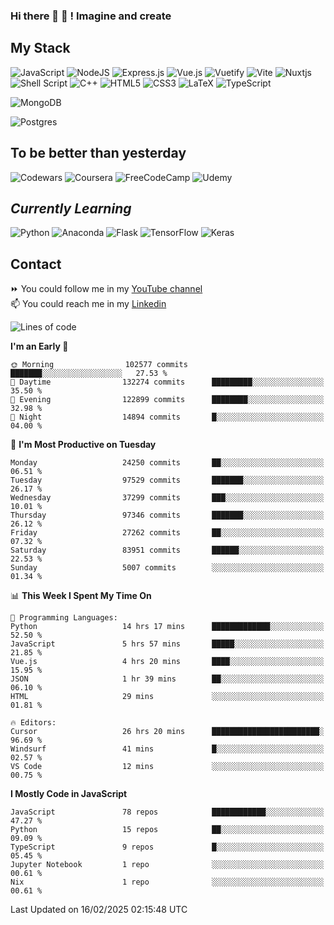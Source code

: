### Hi there 👋 🤖 ! Imagine and create

## My Stack
![JavaScript](https://img.shields.io/badge/javascript-%23323330.svg?style=for-the-badge&logo=javascript&logoColor=%23F7DF1E) ![NodeJS](https://img.shields.io/badge/node.js-6DA55F?style=for-the-badge&logo=node.js&logoColor=white) <img alt="Express.js" src="https://img.shields.io/badge/express.js%20-%23404d59.svg?&style=for-the-badge"/> ![Vue.js](https://img.shields.io/badge/vuejs-%2335495e.svg?style=for-the-badge&logo=vuedotjs&logoColor=%234FC08D) ![Vuetify](https://img.shields.io/badge/Vuetify-1867C0?style=for-the-badge&logo=vuetify&logoColor=AEDDFF) ![Vite](https://img.shields.io/badge/vite-%23646CFF.svg?style=for-the-badge&logo=vite&logoColor=white) ![Nuxtjs](https://img.shields.io/badge/Nuxt-002E3B?style=for-the-badge&logo=nuxtdotjs&logoColor=#00DC82) ![Shell Script](https://img.shields.io/badge/shell_script-%23121011.svg?style=for-the-badge&logo=gnu-bash&logoColor=white) ![C++](https://img.shields.io/badge/c++-%2300599C.svg?style=for-the-badge&logo=c%2B%2B&logoColor=white) ![HTML5](https://img.shields.io/badge/html5-%23E34F26.svg?style=for-the-badge&logo=html5&logoColor=white) ![CSS3](https://img.shields.io/badge/css3-%231572B6.svg?style=for-the-badge&logo=css3&logoColor=white) ![LaTeX](https://img.shields.io/badge/latex-%23008080.svg?style=for-the-badge&logo=latex&logoColor=white) ![TypeScript](https://img.shields.io/badge/typescript-%23007ACC.svg?style=for-the-badge&logo=typescript&logoColor=white)
<div>
  <img alt="MongoDB" src ="https://img.shields.io/badge/MongoDB-%234ea94b.svg?&style=for-the-badge&logo=mongodb&logoColor=white"/>
  
  ![Postgres](https://img.shields.io/badge/postgres-%23316192.svg?style=for-the-badge&logo=postgresql&logoColor=white)
</div>

## To be better than yesterday
![Codewars](https://img.shields.io/badge/Codewars-B1361E?style=for-the-badge&logo=codewars&logoColor=grey)
  ![Coursera](https://img.shields.io/badge/Coursera-%230056D2.svg?style=for-the-badge&logo=Coursera&logoColor=white)
  ![FreeCodeCamp](https://img.shields.io/badge/Freecodecamp-%23123.svg?&style=for-the-badge&logo=freecodecamp&logoColor=green)
  ![Udemy](https://img.shields.io/badge/Udemy-A435F0?style=for-the-badge&logo=Udemy&logoColor=white)

## *Currently Learning*
![Python](https://img.shields.io/badge/python-3670A0?style=for-the-badge&logo=python&logoColor=ffdd54) ![Anaconda](https://img.shields.io/badge/Anaconda-%2344A833.svg?style=for-the-badge&logo=anaconda&logoColor=white) 
![Flask](https://img.shields.io/badge/flask-%23000.svg?style=for-the-badge&logo=flask&logoColor=white) ![TensorFlow](https://img.shields.io/badge/TensorFlow-%23FF6F00.svg?style=for-the-badge&logo=TensorFlow&logoColor=white) ![Keras](https://img.shields.io/badge/Keras-%23D00000.svg?style=for-the-badge&logo=Keras&logoColor=white)

## Contact
⏩ You could follow me in my <a href="https://www.youtube.com/c/ViktorJimenezF" target="blank">YouTube channel</a>   <br>
📫 You could reach me in my <a href="https://www.linkedin.com/in/victorjuanjimenez/" target="blank">Linkedin</a>  

<!--START_SECTION:waka-->
![Lines of code](https://img.shields.io/badge/From%20Hello%20World%20I%27ve%20Written-594.6%20million%20lines%20of%20code-blue)

**I'm an Early 🐤** 

```text
🌞 Morning                102577 commits      ███████░░░░░░░░░░░░░░░░░░   27.53 % 
🌆 Daytime                132274 commits      █████████░░░░░░░░░░░░░░░░   35.50 % 
🌃 Evening                122899 commits      ████████░░░░░░░░░░░░░░░░░   32.98 % 
🌙 Night                  14894 commits       █░░░░░░░░░░░░░░░░░░░░░░░░   04.00 % 
```
📅 **I'm Most Productive on Tuesday** 

```text
Monday                   24250 commits       ██░░░░░░░░░░░░░░░░░░░░░░░   06.51 % 
Tuesday                  97529 commits       ███████░░░░░░░░░░░░░░░░░░   26.17 % 
Wednesday                37299 commits       ███░░░░░░░░░░░░░░░░░░░░░░   10.01 % 
Thursday                 97346 commits       ███████░░░░░░░░░░░░░░░░░░   26.12 % 
Friday                   27262 commits       ██░░░░░░░░░░░░░░░░░░░░░░░   07.32 % 
Saturday                 83951 commits       ██████░░░░░░░░░░░░░░░░░░░   22.53 % 
Sunday                   5007 commits        ░░░░░░░░░░░░░░░░░░░░░░░░░   01.34 % 
```


📊 **This Week I Spent My Time On** 

```text
💬 Programming Languages: 
Python                   14 hrs 17 mins      █████████████░░░░░░░░░░░░   52.50 % 
JavaScript               5 hrs 57 mins       █████░░░░░░░░░░░░░░░░░░░░   21.85 % 
Vue.js                   4 hrs 20 mins       ████░░░░░░░░░░░░░░░░░░░░░   15.95 % 
JSON                     1 hr 39 mins        ██░░░░░░░░░░░░░░░░░░░░░░░   06.10 % 
HTML                     29 mins             ░░░░░░░░░░░░░░░░░░░░░░░░░   01.81 % 

🔥 Editors: 
Cursor                   26 hrs 20 mins      ████████████████████████░   96.69 % 
Windsurf                 41 mins             █░░░░░░░░░░░░░░░░░░░░░░░░   02.57 % 
VS Code                  12 mins             ░░░░░░░░░░░░░░░░░░░░░░░░░   00.75 % 
```

**I Mostly Code in JavaScript** 

```text
JavaScript               78 repos            ████████████░░░░░░░░░░░░░   47.27 % 
Python                   15 repos            ██░░░░░░░░░░░░░░░░░░░░░░░   09.09 % 
TypeScript               9 repos             █░░░░░░░░░░░░░░░░░░░░░░░░   05.45 % 
Jupyter Notebook         1 repo              ░░░░░░░░░░░░░░░░░░░░░░░░░   00.61 % 
Nix                      1 repo              ░░░░░░░░░░░░░░░░░░░░░░░░░   00.61 % 
```




 Last Updated on 16/02/2025 02:15:48 UTC
<!--END_SECTION:waka-->

<!--
**ViktorJJF/ViktorJJF** is a ✨ _special_ ✨ repository because its `README.md` (this file) appears on your GitHub profile.



Here are some ideas to get you started:

- 🔭 I’m currently working on ...
- 🌱 I’m currently learning ...
- 👯 I’m looking to collaborate on ...
- 🤔 I’m looking for help with ...
- 💬 Ask me about ...
- 📫 How to reach me: ...
- 😄 Pronouns: ...
- ⚡ Fun fact: ...
-->

